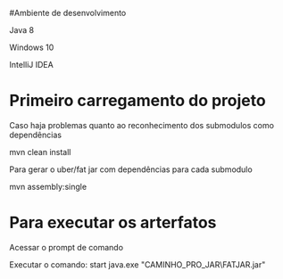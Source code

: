 #Ambiente de desenvolvimento

Java 8 

Windows 10 

IntelliJ IDEA 

# Primeiro carregamento do projeto

Caso haja problemas quanto ao reconhecimento dos submodulos como dependências

mvn clean install

Para gerar o uber/fat jar com dependências para cada submodulo

mvn assembly:single


# Para executar os arterfatos

Acessar o prompt de comando

Executar o comando: start java.exe "CAMINHO_PRO_JAR\FATJAR.jar"